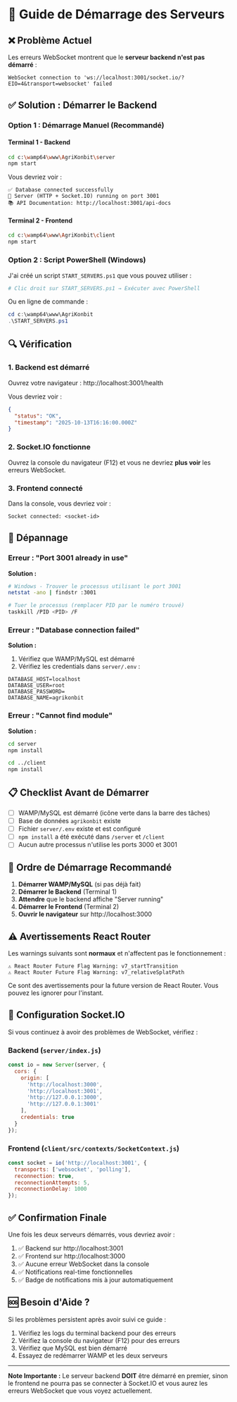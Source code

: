 # 🚀 Guide de Démarrage des Serveurs

## ❌ Problème Actuel

Les erreurs WebSocket montrent que le **serveur backend n'est pas démarré** :
```
WebSocket connection to 'ws://localhost:3001/socket.io/?EIO=4&transport=websocket' failed
```

## ✅ Solution : Démarrer le Backend

### Option 1 : Démarrage Manuel (Recommandé)

#### Terminal 1 - Backend
```bash
cd c:\wamp64\www\AgriKonbit\server
npm start
```

Vous devriez voir :
```
✅ Database connected successfully
🚀 Server (HTTP + Socket.IO) running on port 3001
📚 API Documentation: http://localhost:3001/api-docs
```

#### Terminal 2 - Frontend
```bash
cd c:\wamp64\www\AgriKonbit\client
npm start
```

### Option 2 : Script PowerShell (Windows)

J'ai créé un script `START_SERVERS.ps1` que vous pouvez utiliser :

```powershell
# Clic droit sur START_SERVERS.ps1 → Exécuter avec PowerShell
```

Ou en ligne de commande :
```powershell
cd c:\wamp64\www\AgriKonbit
.\START_SERVERS.ps1
```

## 🔍 Vérification

### 1. Backend est démarré
Ouvrez votre navigateur : http://localhost:3001/health

Vous devriez voir :
```json
{
  "status": "OK",
  "timestamp": "2025-10-13T16:16:00.000Z"
}
```

### 2. Socket.IO fonctionne
Ouvrez la console du navigateur (F12) et vous ne devriez **plus voir** les erreurs WebSocket.

### 3. Frontend connecté
Dans la console, vous devriez voir :
```
Socket connected: <socket-id>
```

## 🐛 Dépannage

### Erreur : "Port 3001 already in use"

**Solution :**
```bash
# Windows - Trouver le processus utilisant le port 3001
netstat -ano | findstr :3001

# Tuer le processus (remplacer PID par le numéro trouvé)
taskkill /PID <PID> /F
```

### Erreur : "Database connection failed"

**Solution :**
1. Vérifiez que WAMP/MySQL est démarré
2. Vérifiez les credentials dans `server/.env` :
```env
DATABASE_HOST=localhost
DATABASE_USER=root
DATABASE_PASSWORD=
DATABASE_NAME=agrikonbit
```

### Erreur : "Cannot find module"

**Solution :**
```bash
cd server
npm install

cd ../client
npm install
```

## 📋 Checklist Avant de Démarrer

- [ ] WAMP/MySQL est démarré (icône verte dans la barre des tâches)
- [ ] Base de données `agrikonbit` existe
- [ ] Fichier `server/.env` existe et est configuré
- [ ] `npm install` a été exécuté dans `/server` et `/client`
- [ ] Aucun autre processus n'utilise les ports 3000 et 3001

## 🎯 Ordre de Démarrage Recommandé

1. **Démarrer WAMP/MySQL** (si pas déjà fait)
2. **Démarrer le Backend** (Terminal 1)
3. **Attendre** que le backend affiche "Server running"
4. **Démarrer le Frontend** (Terminal 2)
5. **Ouvrir le navigateur** sur http://localhost:3000

## ⚠️ Avertissements React Router

Les warnings suivants sont **normaux** et n'affectent pas le fonctionnement :
```
⚠️ React Router Future Flag Warning: v7_startTransition
⚠️ React Router Future Flag Warning: v7_relativeSplatPath
```

Ce sont des avertissements pour la future version de React Router. Vous pouvez les ignorer pour l'instant.

## 🔧 Configuration Socket.IO

Si vous continuez à avoir des problèmes de WebSocket, vérifiez :

### Backend (`server/index.js`)
```javascript
const io = new Server(server, {
  cors: {
    origin: [
      'http://localhost:3000',
      'http://localhost:3001',
      'http://127.0.0.1:3000',
      'http://127.0.0.1:3001'
    ],
    credentials: true
  }
});
```

### Frontend (`client/src/contexts/SocketContext.js`)
```javascript
const socket = io('http://localhost:3001', {
  transports: ['websocket', 'polling'],
  reconnection: true,
  reconnectionAttempts: 5,
  reconnectionDelay: 1000
});
```

## ✅ Confirmation Finale

Une fois les deux serveurs démarrés, vous devriez avoir :

1. ✅ Backend sur http://localhost:3001
2. ✅ Frontend sur http://localhost:3000
3. ✅ Aucune erreur WebSocket dans la console
4. ✅ Notifications real-time fonctionnelles
5. ✅ Badge de notifications mis à jour automatiquement

## 🆘 Besoin d'Aide ?

Si les problèmes persistent après avoir suivi ce guide :

1. Vérifiez les logs du terminal backend pour des erreurs
2. Vérifiez la console du navigateur (F12) pour des erreurs
3. Vérifiez que MySQL est bien démarré
4. Essayez de redémarrer WAMP et les deux serveurs

---

**Note Importante :** Le serveur backend **DOIT** être démarré en premier, sinon le frontend ne pourra pas se connecter à Socket.IO et vous aurez les erreurs WebSocket que vous voyez actuellement.
